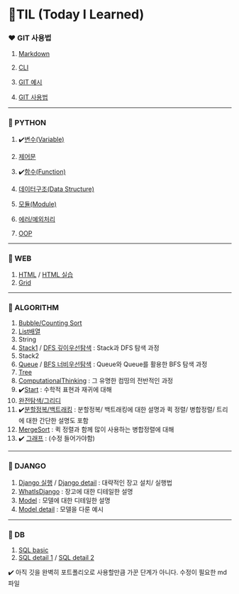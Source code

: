 <h1>🌱TIL (Today I Learned)</h1>

### ❤ GIT 사용법

1. [Markdown](startcamp/마크다운md)
2. [CLI](startcamp/CLI.md)

3. [GIT 예시](startcamp/git예시.md)

4. [GIT 사용법](startcamp/Git.md)

-----

### 🧡 PYTHON

1. ✔️[변수(Variable)](Python/변수(Variable).md)

2. [제어문](Python/제어문(조건문,반복문).md)
3. ✔️[함수(Function)](Python/함수(function).md)
4. [데이터구조(Data Structure)](Python/데이터구조(DataStructure).md)
5. [모듈(Module)](Python/모듈(Module).md)
6. [에러/예외처리](Python/에러,예외처리(Error,ExceptionHandling).md)
7. [OOP](Python/OOP.md)

-----

### 💛 WEB

1. [HTML](Web/HTML.md) / [HTML 실습](Web/HTML+.md)
3. [Grid](Web/grid.md)

----

### 💚 ALGORITHM

1. [Bubble/Counting Sort](Algorithm/Bubble,Counting_sort.md)
2. [List배열](Algorithm/List.md)
3. String
3. [Stack1](Algorithm/Stack1.md) / [DFS 깊이우선탐색](Algorithm/DFS.md) : Stack과 DFS 탐색 과정
3. Stack2
3. [Queue](Algorithm/Queue.md) / [BFS 너비우선탐색](Algorithm/BFS.md) : Queue와 Queue를 활용한 BFS 탐색 과정
3. [Tree](Algorithm/Tree.md)
3. [ComputationalThinking](Algorithm/ComputationalThinking.md) : 그 유명한 컴띵의 전반적인 과정
3. ✔️[Start](Algorithm/Start.md) : 수학적 표현과 재귀에 대해
3. [완전탐색/그리디](Algorithm/완전탐색.md)
3. ✔️[분할정복/백트래킹](Algorithm/분할정복,백트래킹.md) : 분할정복/ 백트래킹에 대한 설명과 퀵 정렬/ 병합정렬/ 트리에 대한 간단한 설명도 포함
3. [MergeSort](Algorithm/병합정렬.md) : 퀵 정렬과 함께 많이 사용하는 병합정렬에 대해
3. ✔️ [그래프](Algorithm/그래프.md) : (수정 들어가야함)

---

### 💙 DJANGO

1. [Django 실행](Django/Django.md) / [Django detail](Django/Djangodetail.md) : 대략적인 장고 설치/ 실행법
2. [WhatIsDjango](Django/WhatIsDjango.md) : 장고에 대한 디테일한 설명
3. [Model](Django/Model.md) : 모델에 대한 디테일한 설명
2. [Model detail](Django/Modeldetail.md) : 모델을 다룬 예시

----

### 💜 DB

1. [SQL basic](DB/SQL.md)
2. [SQL detail 1](DB/SQL__5.md) / [SQL detail 2](DB/SQL__6.md)



✔️ 아직 깃을 완벽히 포트폴리오로 사용할만큼 가꾼 단계가 아니다. 수정이 필요한 md 파일
